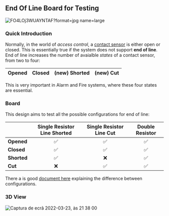 
## End Of Line Board for Testing

![FO4LOj3WUAYNTAF?format=jpg name=large](https://user-images.githubusercontent.com/38976366/162028981-bbf3a0d9-4f4c-46dd-9886-34df5c543ee9.jpg)

### Quick Introduction

Normally, in the world of _access control_, a [contact sensor](https://www.gensecurity.com/blog/how-do-contatct-sensors-work) is either open or closed. This is essentially true if the system does not support **end of line**.
End of line increases the number of avaialble _states_ of a contact sensor, from two to four:

| Opened | Closed | (new) Shorted | (new) Cut |
|--------|--------|---------|-----|

This is very important in Alarm and Fire systems, where these four states are essential.

### Board

This design aims to test all the possible configurations for end of line: 

|             | **Single Resistor Line Shorted** | **Single Resistor Line Cut** | **Double Resistor** |
|-------------|:--------------------------------:|:----------------------------:|:-------------------:|
| **Opened**  |                 ✅               |               ✅              |          ✅          |
| **Closed**  |                 ✅                |               ✅              |          ✅          |
| **Shorted** |                 ✅                |               ❌              |          ✅          |
| **Cut**     |                 ❌                |               ✅              |          ✅          |

There a is good [document here](https://github.com/nguterresn/end-of-line-board/blob/master/docs/EOL-Types.pdf) explaining the difference between configurations.

### 3D View

![Captura de ecrã 2022-03-23, às 21 38 00](https://user-images.githubusercontent.com/38976366/159791269-87e48437-e6b4-4cde-8039-1bfdc40bc64f.png)
